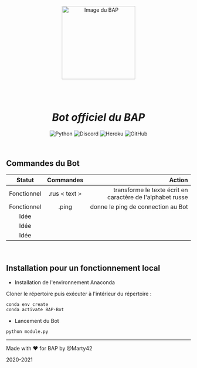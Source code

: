 <center>

<img src="https://i.imgur.com/jSY4NNB.png" width="200" alt="Image du BAP">

<br><br>

***Bot officiel du BAP***
=========================

![Python](https://img.shields.io/badge/Made%20With-Python%203.9.4-blue.svg?style=for-the-badge&logo=Python)
![Discord](https://img.shields.io/discord/690179886827962379?label=Discord&logo=Discord&style=for-the-badge)
![Heroku](https://img.shields.io/badge/deploy_to-heroku-997FBC.svg?style=for-the-badge&logo=Heroku)
![GitHub](https://img.shields.io/github/license/Marty42780/BAP-Bot?label=%E2%9A%96%20lisence&style=for-the-badge)
</center>
<br>

**Commandes du Bot**
--------------------

| Statut                    | Commandes         |                                                        Action |
| :-----------------------: | :---------------: | ------------------------------------------------------------: |
| Fonctionnel               | .rus < text >     |    transforme le texte écrit en caractère de l'alphabet russe |
| Fonctionnel               | .ping             |                            donne le ping de connection au Bot |
| Idée                      |                   |                                                               |
| Idée                      |                   |                                                               |
| Idée                      |                   |                                                               |

<br>

**Installation pour un fonctionnement local**
---------------------------------------------

* Installation de l'environnement Anaconda

Cloner le répertoire puis exécuter à l'intérieur du répertoire : 
```bash
conda env create
conda activate BAP-Bot
```
* Lancement du Bot
```bash
python module.py
```

-----------------
Made with ❤️ for BAP by @Marty42

2020-2021
